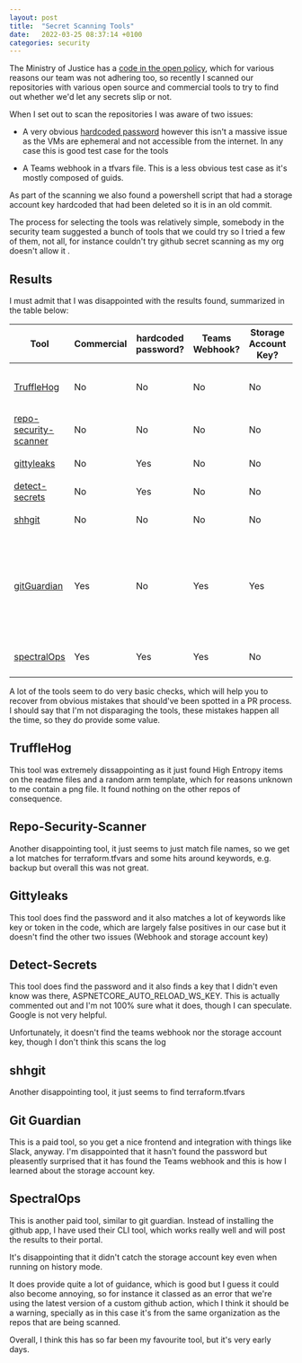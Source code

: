 ```yaml
---
layout: post
title:  "Secret Scanning Tools"
date:   2022-03-25 08:37:14 +0100
categories: security
---
```


The Ministry of Justice has a [code in the open policy](https://mojdigital.blog.gov.uk/2017/02/21/why-we-code-in-the-open/), which for various reasons our team was not adhering too, so recently I scanned our repositories with various open source and commercial tools to try to find out whether we'd let any secrets slip or not.

When I set out to scan the repositories I was aware of two issues:

 - A very obvious [hardcoded password](https://github.com/ministryofjustice/staff-infrastructure-azure-landing-zone/blob/233df6fa3192a06d2945f595fced8d581327bd3d/terraform/environments/pullrequest/terraform-azurerm-vmstopstart/main.tf#L84) however this isn't a massive issue as the VMs are ephemeral and not accessible from the internet. In any case this is good test case for the tools

- A Teams webhook in a tfvars file. This is a less obvious test case as it's mostly composed of guids.


As part of the scanning we also found a powershell script that had a storage account key hardcoded that had been deleted so it is in an old commit.

The process for selecting the tools was relatively simple, somebody in the security team suggested a bunch of tools that we could try so I tried a few of them, not all, for instance couldn't try github secret scanning as my org doesn't allow it .

## Results

I must admit that I was disappointed with the results found, summarized in the table below:


|Tool| Commercial | hardcoded password? |  Teams Webhook? | Storage Account Key? | command |
|----|------------|--------------------|----------------|---------------------| -------|
|[TruffleHog](https://github.com/trufflesecurity/truffleHog)| No | No |  No | No |```trufflehog --regex file://<full path to repo>``` |
|[repo-security-scanner](https://github.com/techjacker/repo-security-scanner)| No | No |  No | No |```git log -p \| scanrepo ``` |
|[gittyleaks](https://github.com/kootenpv/gittyleaks)| No | Yes |  No | No |```gittyleaks --find-anything``` |
|[detect-secrets](https://github.com/Yelp/detect-secrets)| No | Yes |  No | No |```detect-secrets scan``` |
|[shhgit](https://github.com/eth0izzle/shhgit)| No | No |  No | No |```./shhgit --local <path to repo>``` |
|[gitGuardian](https://gitguardian.com)| Yes | No |  Yes | Yes |```This required the installation of the GitGuardian app in Github and grant read access to the relevant repositories``` |
|[spectralOps](https://spectralops.io)| Yes | Yes |  Yes | No |```spectral scan --include-tags base,audit``` |


A lot of the tools seem to do very basic checks, which will help you to recover from obvious mistakes that should've been spotted in a PR process. I should say that I'm not disparaging the tools, these mistakes happen all the time, so they do provide some value.


## TruffleHog

This tool was extremely dissappointing as it just found High Entropy items on the readme files and a random arm template, which for reasons unknown to me contain a png file.  It found nothing on the other repos of consequence.

## Repo-Security-Scanner

Another disappointing tool, it just seems to just match file names, so we get a lot matches for terraform.tfvars and some hits around keywords, e.g. backup but overall this was not great.

## Gittyleaks

This tool does find the password and it also matches a lot of keywords like key or token in the code, which are largely false positives in our case but it doesn't find the other two issues (Webhook and storage account key)

## Detect-Secrets

This tool does find the password and it also finds a key that I didn't even know was there, ASPNETCORE_AUTO_RELOAD_WS_KEY. This is actually commented out and I'm not 100% sure what it does, though I can speculate.  Google is not very helpful.

Unfortunately, it doesn't find the teams webhook nor the storage account key, though I don't think this scans the log

## shhgit

Another disappointing tool, it just seems to find terraform.tfvars

## Git Guardian

This is a paid tool, so you get a nice frontend and integration with things like Slack, anyway. I'm disappointed that it hasn't found the password but pleasently surprised that it has found the Teams webhook and this is how I learned about the storage account key.

## SpectralOps

This is another paid tool, similar to git guardian. Instead of installing the github app, I have used their CLI tool, which works really well and will post the results to their portal.

It's disappointing that it didn't catch the storage account key even when running on history mode.

It does provide quite a lot of guidance, which is good but I guess it could also become annoying, so for instance it classed as an error that we're using the latest version of a custom github action, which I think it should be a warning, specially as in this case it's from the same organization as the repos that are being scanned.

Overall, I think this has so far been my favourite tool, but it's very early days.
